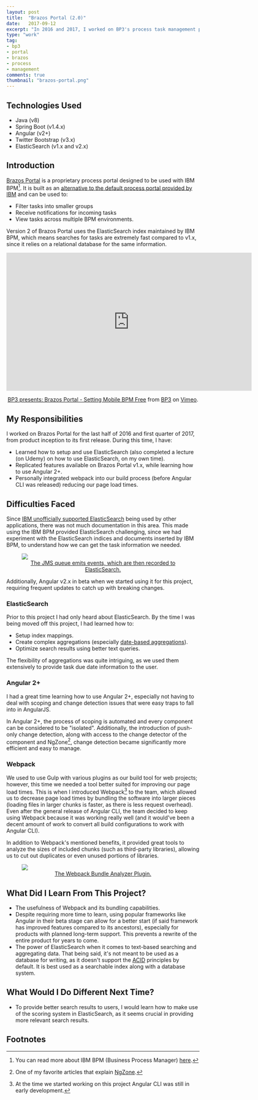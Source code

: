 ```yaml
---
layout: post
title:  "Brazos Portal (2.0)"
date:   2017-09-12
excerpt: "In 2016 and 2017, I worked on BP3's process task management portal for IBM BPM. I was responsible for designing the architecture and developing the new version of our product, which utilized Elasticsearch instead of a traditional relational database."
type: "work"
tag:
- bp3
- portal
- brazos
- process
- management
comments: true
thumbnail: "brazos-portal.png"
---
```

## Technologies Used
* Java (v8)
* Spring Boot (v1.4.x)
* Angular (v2+)
* Twitter Bootstrap (v3.x)
* ElasticSearch (v1.x and v2.x)

## Introduction
[Brazos Portal](https://www.bp-3.com/products/brazos-portal/) is a proprietary process portal designed to be used with IBM BPM[^1]. It is built as an [alternative to the default process portal provided by IBM](https://www.ibm.com/us-en/marketplace/bp3-brazos-portal) and can be used to:
* Filter tasks into smaller groups
* Receive notifications for incoming tasks
* View tasks across multiple BPM environments.

Version 2 of Brazos Portal uses the ElasticSearch index maintained by IBM BPM, which means searches for tasks are extremely fast compared to v1.x, since it relies on a relational database for the same information.

<iframe src="https://player.vimeo.com/video/92789921?title=0&byline=0" width="640" height="360" frameborder="0" webkitallowfullscreen mozallowfullscreen allowfullscreen></iframe>
<center><p><a href="https://vimeo.com/92789921">BP3 presents: Brazos Portal - Setting Mobile BPM Free</a> from <a href="https://vimeo.com/bp3global">BP3</a> on <a href="https://vimeo.com">Vimeo</a>.</p></center>

## My Responsibilities
I worked on Brazos Portal for the last half of 2016 and first quarter of 2017, from product inception to its first release. During this time, I have:
* Learned how to setup and use ElasticSearch (also completed a lecture (on Udemy) on how to use ElasticSearch, on my own time).
* Replicated features available on Brazos Portal v1.x, while learning how to use Angular 2+.
* Personally integrated webpack into our build process (before Angular CLI was released) reducing our page load times.

## Difficulties Faced
Since [IBM unofficially supported ElasticSearch](https://developer.ibm.com/bpm/2017/03/new-technology-demonstration-bpm-analytics/) being used by other applications, there was not much documentation in this area. This made using the IBM BPM provided ElasticSearch challenging, since we had experiment with the ElasticSearch indices and documents inserted by IBM BPM, to understand how we can get the task information we needed.

<figure>
  <a href="https://developer.ibm.com/bpm/wp-content/uploads/sites/31/2017/03/OI_3.png"><img src="https://developer.ibm.com/bpm/wp-content/uploads/sites/31/2017/03/OI_3.png"></a>
  <center><figcaption><a href="https://developer.ibm.com/bpm/2017/03/new-technology-demonstration-bpm-analytics/">The JMS queue emits events, which are then recorded to ElasticSearch.</a></figcaption></center>
</figure>

Additionally, Angular v2.x in beta when we started using it for this project, requiring frequent updates to catch up with breaking changes.

### ElasticSearch
Prior to this project I had only heard about ElasticSearch. By the time I was being moved off this project, I had learned how to:
* Setup index mappings.
* Create complex aggregations (especially [date-based aggregations](https://www.elastic.co/guide/en/elasticsearch/reference/1.4/search-aggregations-bucket-datehistogram-aggregation.html)).
* Optimize search results using better text queries.

The flexibility of aggregations was quite intriguing, as we used them extensively to provide task due date information to the user.

### Angular 2+
I had a great time learning how to use Angular 2+, especially not having to deal with scoping and change detection issues that were easy traps to fall into in AngularJS.

In Angular 2+, the process of scoping is automated and every component can be considered to be "isolated". Additionally, the introduction of push-only change detection, along with access to the change detector of the component and NgZone[^2], change detection became significantly more efficient and easy to manage.

### Webpack
We used to use Gulp with various plugins as our build tool for web projects; however, this time we needed a tool better suited for improving our page load times. This is when I introduced Webpack[^3] to the team, which allowed us to decrease page load times by bundling the software into larger pieces (loading files in larger chunks is faster, as there is less request overhead). Even after the general release of Angular CLI, the team decided to keep using Webpack because it was working really well (and it would've been a decent amount of work to convert all build configurations to work with Angular CLI).

In addition to Webpack's mentioned benefits, it provided great tools to analyze the sizes of included chunks (such as third-party libraries), allowing us to cut out duplicates or even unused portions of libraries.

<figure>
  <a href="https://cloud.githubusercontent.com/assets/302213/20628702/93f72404-b338-11e6-92d4-9a365550a701.gif"><img src="https://cloud.githubusercontent.com/assets/302213/20628702/93f72404-b338-11e6-92d4-9a365550a701.gif"></a>
  <center><figcaption><a href="https://github.com/th0r/webpack-bundle-analyzer">The Webpack Bundle Analyzer Plugin.</a></figcaption></center>
</figure>

## What Did I Learn From This Project?
* The usefulness of Webpack and its bundling capabilities.
* Despite requiring more time to learn, using popular frameworks like Angular in their beta stage can allow for a better start (if said framework has improved features compared to its ancestors), especially for products with planned long-term support. This prevents a rewrite of the entire product for years to come.
* The power of ElasticSearch when it comes to text-based searching and aggregating data. That being said, it's not meant to be used as a database for writing, as it doesn't support the [ACID](https://en.wikipedia.org/wiki/ACID) principles by default. It is best used as a searchable index along with a database system.

## What Would I Do Different Next Time?
* To provide better search results to users, I would learn how to make use of the scoring system in ElasticSearch, as it seems crucial in providing more relevant search results.

## Footnotes
[^1]: You can read more about IBM BPM (Business Process Manager) [here](http://www-03.ibm.com/software/products/en/business-process-manager-family).
[^2]: One of my favorite articles that explain [NgZone](https://blog.thoughtram.io/angular/2017/02/21/using-zones-in-angular-for-better-performance.html).
[^3]: At the time we started working on this project Angular CLI was still in early development.